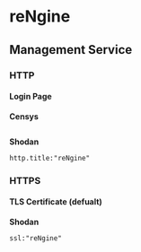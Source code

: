 # reNgine

## Management Service

### HTTP

#### Login Page

**Censys**

```text

```

**Shodan**

```text
http.title:"reNgine"
```

### HTTPS

#### TLS Certificate (defualt)

**Shodan**

```text
ssl:"reNgine"
```
